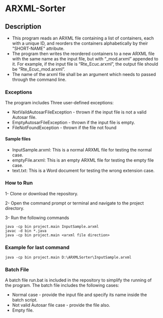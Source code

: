 # ARXML-Sorter

## Description
* This program reads an ARXML file containing a list of containers, each with a unique ID, and reorders the containers alphabetically by their "SHORT-NAME" attribute.
* The program then writes the reordered containers to a new ARXML file with the same name as the input file, but with “_mod.arxml” appended to it. For example, if the input file is “Rte_Ecuc.arxml”, the output file should be “Rte_Ecuc_mod.arxml”.
* The name of the arxml file shall be an argument which needs to passed through the command line.
### Exceptions
The program includes Three user-defined exceptions:

* NotVaildAutosarFileException - thrown if the input file is not a valid Autosar file.
* EmptyAutosarFileException - thrown if the input file is empty.
* FileNotFoundException - thrown if the file not found

#### Sample files
* InputSample.arxml: This is a normal ARXML file for testing the normal case.
* emptyFile.arxml: This is an empty ARXML file for testing the empty file case.
* text.txt: This is a Word document for testing the wrong extension case.

### How to Run
1- Clone or download the repository.

2- Open the command prompt or terminal and navigate to the project directory.

3- Run the following commands


```
java -cp bin project.main InputSample.arxml
javac -d bin *.java
java -cp bin project.main <arxml file direction>
```

### Example for last command
```
java -cp bin project.main D:\ARXMLSorter\InputSample.arxml
```
### Batch File
A batch file run.bat is included in the repository to simplify the running of the program. The batch file includes the following cases:

* Normal case - provide the input file and specify its name inside the batch script.
* Not valid Autosar file case - provide the file also.
* Empty file.
  
